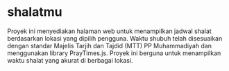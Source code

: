 # shalatmu
Proyek ini menyediakan halaman web untuk menampilkan jadwal shalat berdasarkan lokasi yang dipilih pengguna. Waktu shubuh telah disesuaikan dengan standar Majelis Tarjih dan Tajdid (MTT) PP Muhammadiyah dan menggunakan library PrayTimes.js. Proyek ini berguna untuk menampilkan waktu shalat yang akurat di berbagai lokasi.
